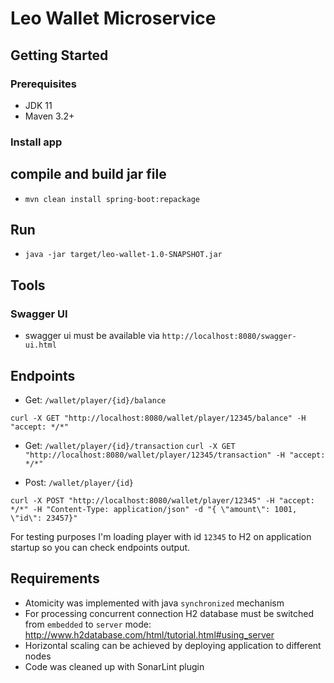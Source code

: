 # Leo Wallet Microservice

## Getting Started  
  
### Prerequisites  
  
- JDK 11  
- Maven 3.2+   
  
### Install app  
  
## compile and build jar file  
  
- `mvn clean install spring-boot:repackage`  
  
## Run  
  
- `java -jar target/leo-wallet-1.0-SNAPSHOT.jar`

## Tools  
  
### Swagger UI  
  
- swagger ui must be available via `http://localhost:8080/swagger-ui.html`  
  
## Endpoints

- Get:  `/wallet/player/{id}/balance`

`curl -X GET "http://localhost:8080/wallet/player/12345/balance" -H "accept: */*"`

- Get:  `/wallet/player/{id}/transaction`
`curl -X GET "http://localhost:8080/wallet/player/12345/transaction" -H "accept: */*"`

- Post: `/wallet/player/{id}` 

`curl -X POST "http://localhost:8080/wallet/player/12345" -H "accept: */*" -H "Content-Type: application/json" -d "{ \"amount\": 1001, \"id\": 23457}"`


For testing purposes I'm loading player with id `12345` to H2 on application startup so you can check endpoints output.

## Requirements 
- Atomicity was implemented with java `synchronized` mechanism
- For processing concurrent connection H2 database must be switched from `embedded` to `server` mode: http://www.h2database.com/html/tutorial.html#using_server
- Horizontal scaling can be achieved by deploying application to different nodes
- Code was cleaned up with SonarLint plugin
